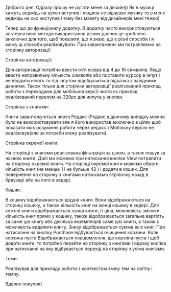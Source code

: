 Доброго дня.
Одразу прошу не ругати мене за дизайн))
Як в музиці кажуть ведмідь на вухо наступив і людина не відчуває музику то в мене ведмідь на око наступив і тому без макету від дизайнерів мені тяжко)

Тепер що до функціоналу додатку.
В додатку часто використовуються альтернативні методи використання різних данних це зроблено виключно для того, щоб показити, що я знаю, що є різні способи і я можу ці способи реалізовувати.
При завантаженні ми потрапляємо на сторінку авторизації.

Сторінка авторизації:

Для авторизації потрібно ввести ім'я юзера від 4 до 16 символів.
Якщо ввести неправильну кількість символів або поставити курсор в інпут і не вводити нічого то під інпутом відобразиться підказка з валідними данними.
Також тільки для сторінки авторизвції реалізований приклад роботи з переходами для мобільної версії чисто як приклад реалізований перелом на 320рх для инпута у кнопки.

Сторінка з книгами:

Книги завантажуються через Редакс (Редакс в данному випадку можно було не використовувати але я його використав виключно в цілях щоб показати моє розуміння роботи через редакс.)
Мобільну версію не реалізовув(але за потреби можу реалізувати).

Сторінка окремої книги:

На сторінці з книгами реалізована фільтрація за ціною, а також пошук за назвою книги.
Далі ми можемо при натисканні кнопки View потрапити на сторінку окремої книги.
На сторінці окремої книги можемо обрати кількість книг (не менше 1 і не бульше 42 ) і додати в кошик.
Для повернення на сторінку з книгами натискаємо стрілочку назад в браузері або на лого в хедері.

Кошик:

В кошику відображаються додані книги.
Вони відображаються на сторінці кошику, а також кількість книг на іконці кошику в хедері.
Для кожної книги відображається назва книги, її ціна, можливість змінити кількість книг прямо у кошику, також відображається загальна вартість за саме цю книгу або декілька екземплярів саме цієї книги, а також є можливість видалити книгу.
Знизу відображається сумма всіх книг.
При натисканні на кнопку Purchase відбувається очищення корзини.
Коли корзина пуста Відображається повідомлення, що корзина пуста і щоб додати книги, то потрібно перейти на сторінку з книгами і одразу кнопка при натисканні на яку відбувається перехід на сторінку з усіма книгами.

Теми:

Реалізував для прикладу роботи з контекстом зміну тем на світлу і темну.

Вдалих покупок)

